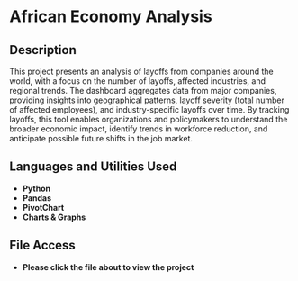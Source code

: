 <h1>African Economy Analysis</h1>


<h2>Description</h2>
This project presents an analysis of layoffs from companies around the world, with a focus on the number of layoffs, affected industries, and regional trends. The dashboard aggregates data from major companies, providing insights into geographical patterns, layoff severity (total number of affected employees), and industry-specific layoffs over time. By tracking layoffs, this tool enables organizations and policymakers to understand the broader economic impact, identify trends in workforce reduction, and anticipate possible future shifts in the job market. 
<br />


<h2>Languages and Utilities Used</h2>

- <b>Python</b> 
- <b>Pandas</b>
- <b>PivotChart</b>
- <b>Charts & Graphs</b>

<h2>File Access</h2>

- <b>Please click the file about to view the project</b>
